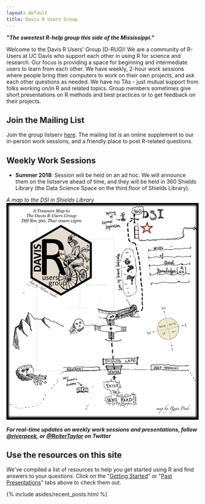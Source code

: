 ```yaml
---
layout: default
title: Davis R Users Group
---
```


<article class="row">
  <section class="small-12 large-8 columns page-content" markdown="1">

***"The sweetest R-help group this side of the Mississippi."***

Welcome to the Davis R Users' Group (D-RUG)!  We are a community of R-Users at UC Davis who support each other in using R for science and research. Our focus is providing a space for beginning and intermediate users to learn from each other. We have weekly, 2-hour work sessions where people bring their computers to work on their own projects, and ask each other questions as needed.  We have no TAs - just mutual support from folks working on/in R and related topics.  Group members sometimes give short presentations on R methods and best practices or to get feedback on their projects.

## Join the Mailing List

Join the group listserv [here](https://groups.google.com/d/forum/davis-rug). The mailing list is an online supplement to our in-person work sessions, and a friendly place to post R-related questions.

## Weekly Work Sessions

 - **Summer 2018**: Session will be held on an ad hoc. We will announce them on the listserve ahead of time, and they will be held in 360 Shields Library (the Data Science Space on the third floor of Shields Library). 

*A map to the DSI in Shields Library*
![](images/R_DSI_map_v2.png)

***For real-time updates on weekly work sessions and presentations, follow  [@riverpeek](http://www.twitter.com/riverpeek/), or [@ReiterTaylor](http://www.twitter.com/ReiterTaylor/) on Twitter***

## Use the resources on this site

We've compiled a list of resources to help you get started using R and find answers to your questions.  Click on the "[Getting Started](https://d-rug.github.io/getting-started.html)" or "[Past Presentations](https://d-rug.github.io/pastpresentations/)" tabs above to check them out.


</section>
    {% include asides/recent_posts.html %}
</article>
